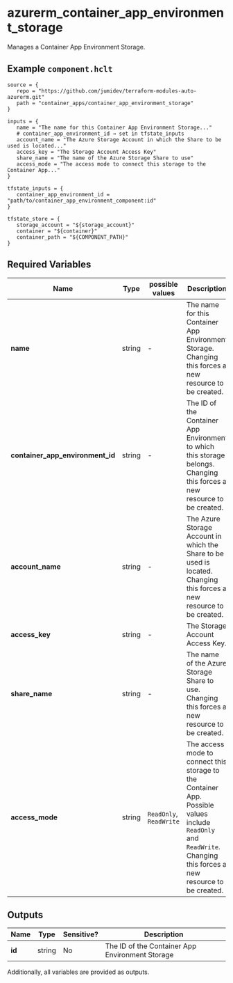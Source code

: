 # azurerm_container_app_environment_storage

Manages a Container App Environment Storage.

## Example `component.hclt`

```hcl
source = {
   repo = "https://github.com/jumidev/terraform-modules-auto-azurerm.git"   
   path = "container_apps/container_app_environment_storage"   
}

inputs = {
   name = "The name for this Container App Environment Storage..."   
   # container_app_environment_id → set in tfstate_inputs
   account_name = "The Azure Storage Account in which the Share to be used is located..."   
   access_key = "The Storage Account Access Key"   
   share_name = "The name of the Azure Storage Share to use"   
   access_mode = "The access mode to connect this storage to the Container App..."   
}

tfstate_inputs = {
   container_app_environment_id = "path/to/container_app_environment_component:id"   
}

tfstate_store = {
   storage_account = "${storage_account}"   
   container = "${container}"   
   container_path = "${COMPONENT_PATH}"   
}

```

## Required Variables

| Name | Type |  possible values |  Description |
| ---- | --------- |  ----------- | ----------- |
| **name** | string |  -  |  The name for this Container App Environment Storage. Changing this forces a new resource to be created. | 
| **container_app_environment_id** | string |  -  |  The ID of the Container App Environment to which this storage belongs. Changing this forces a new resource to be created. | 
| **account_name** | string |  -  |  The Azure Storage Account in which the Share to be used is located. Changing this forces a new resource to be created. | 
| **access_key** | string |  -  |  The Storage Account Access Key. | 
| **share_name** | string |  -  |  The name of the Azure Storage Share to use. Changing this forces a new resource to be created. | 
| **access_mode** | string |  `ReadOnly`, `ReadWrite`  |  The access mode to connect this storage to the Container App. Possible values include `ReadOnly` and `ReadWrite`. Changing this forces a new resource to be created. | 



## Outputs

| Name | Type | Sensitive? | Description |
| ---- | ---- | --------- | --------- |
| **id** | string | No  | The ID of the Container App Environment Storage | 

Additionally, all variables are provided as outputs.
